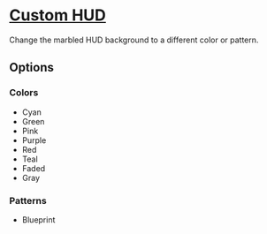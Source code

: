 # [Custom HUD](https://www.mousehuntgame.com/preferences.php?tab=mousehunt-improved-settings#mousehunt-improved-settings-design-custom-hud)

Change the marbled HUD background to a different color or pattern.

## Options

### Colors

- Cyan
- Green
- Pink
- Purple
- Red
- Teal
- Faded
- Gray

### Patterns

- Blueprint
